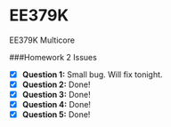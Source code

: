 EE379K
======

EE379K Multicore

###Homework 2 Issues

- [X] **Question 1:** Small bug. Will fix tonight.
- [X] **Question 2:** Done!
- [X] **Question 3:** Done!
- [X] **Question 4:** Done!
- [X] **Question 5:** Done!
